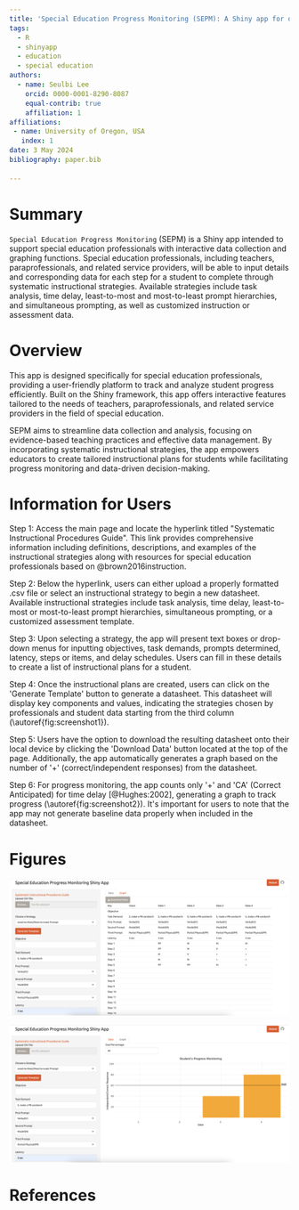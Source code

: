 ```yaml
---
title: 'Special Education Progress Monitoring (SEPM): A Shiny app for data collection in special education classroom'
tags:
  - R
  - shinyapp
  - education
  - special education
authors:
  - name: Seulbi Lee
    orcid: 0000-0001-8290-8087
    equal-contrib: true
    affiliation: 1
affiliations:
 - name: University of Oregon, USA
   index: 1
date: 3 May 2024
bibliography: paper.bib

---
```


# Summary
`Special Education Progress Monitoring` (SEPM) is a Shiny app intended to support special education professionals with interactive data collection and graphing functions. Special education professionals, including teachers, paraprofessionals, and related service providers, will be able to input details and corresponding data for each step for a student to complete through systematic instructional strategies. Available strategies include task analysis, time delay, least-to-most and most-to-least prompt hierarchies, and simultaneous prompting, as well as customized instruction or assessment data. 

# Overview
This app is designed specifically for special education professionals, providing a user-friendly platform to track and analyze student progress efficiently. Built on the Shiny framework, this app offers interactive features tailored to the needs of teachers, paraprofessionals, and related service providers in the field of special education.

SEPM aims to streamline data collection and analysis, focusing on evidence-based teaching practices and effective data management. By incorporating systematic instructional strategies, the app empowers educators to create tailored instructional plans for students while facilitating progress monitoring and data-driven decision-making.

# Information for Users
Step 1: Access the main page and locate the hyperlink titled "Systematic Instructional Procedures Guide". This link provides comprehensive information including definitions, descriptions, and examples of the instructional strategies along with resources for special education professionals based on @brown2016instruction.

Step 2: Below the hyperlink, users can either upload a properly formatted .csv file or select an instructional strategy to begin a new datasheet. Available instructional strategies include task analysis, time delay, least-to-most or most-to-least prompt hierarchies, simultaneous prompting, or a customized assessment template.

Step 3: Upon selecting a strategy, the app will present text boxes or drop-down menus for inputting objectives, task demands, prompts determined, latency, steps or items, and delay schedules. Users can fill in these details to create a list of instructional plans for a student.

Step 4: Once the instructional plans are created, users can click on the 'Generate Template' button to generate a datasheet. This datasheet will display key components and values, indicating the strategies chosen by professionals and student data starting from the third column (\autoref{fig:screenshot1}).

Step 5: Users have the option to download the resulting datasheet onto their local device by clicking the 'Download Data' button located at the top of the page. Additionally, the app automatically generates a graph based on the number of '+' (correct/independent responses) from the datasheet.

Step 6: For progress monitoring, the app counts only '+' and 'CA' (Correct Anticipated) for time delay [@Hughes:2002], generating a graph to track progress (\autoref{fig:screenshot2}). It's important for users to note that the app may not generate baseline data properly when included in the datasheet.


# Figures

![Screenshot of a SEPM datasheet.\label{fig:screenshot1}](figures/SEPM-screenshot1.png)

![Screenshot of a resulting graph.\label{fig:screenshot2}](figures/SEPM-screenshot2.png)

# References

